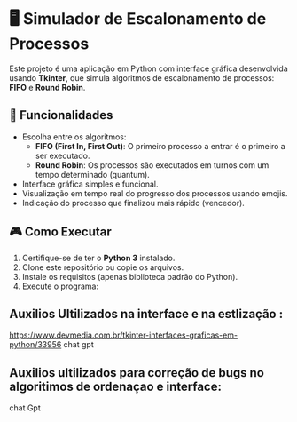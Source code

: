# 🖥️ Simulador de Escalonamento de Processos

Este projeto é uma aplicação em Python com interface gráfica desenvolvida usando **Tkinter**, que simula algoritmos de escalonamento de processos: **FIFO** e **Round Robin**.

## 🚀 Funcionalidades

- Escolha entre os algoritmos:
  - **FIFO (First In, First Out)**: O primeiro processo a entrar é o primeiro a ser executado.
  - **Round Robin**: Os processos são executados em turnos com um tempo determinado (quantum).
- Interface gráfica simples e funcional.
- Visualização em tempo real do progresso dos processos usando emojis.
- Indicação do processo que finalizou mais rápido (vencedor).

## 🎮 Como Executar

1. Certifique-se de ter o **Python 3** instalado.
2. Clone este repositório ou copie os arquivos.
3. Instale os requisitos (apenas biblioteca padrão do Python).
4. Execute o programa:

## Auxilios Ultilizados na interface e na estlização :
https://www.devmedia.com.br/tkinter-interfaces-graficas-em-python/33956
chat gpt
## Auxilios ultilizados para correção de bugs no algoritimos de ordenaçao e interface:
chat Gpt
